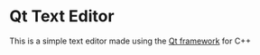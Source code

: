 # Qt Text Editor

This is a simple text editor made using the <a href="www.qt.io">Qt framework</a> for C++
